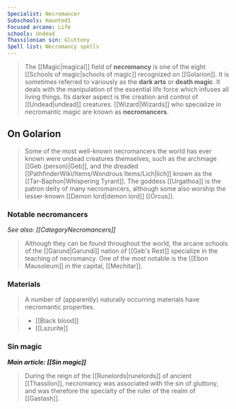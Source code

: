 ```yaml
---
Specialist: Necromancer
Subschools: Haunted1
Focused arcane: Life
schools: Undead
Thassilonian sin: Gluttony
Spell list: Necromancy spells
---
```


> The [[Magic|magical]] field of **necromancy** is one of the eight [[Schools of magic|schools of magic]] recognized on [[Golarion]]. It is sometimes referred to variously as the **dark arts** or **death magic**. It deals with the manipulation of the essential life force which infuses all living things. Its darker aspect is the creation and control of [[Undead|undead]] creatures. [[Wizard|Wizards]] who specialize in necromantic magic are known as **necromancers**.



## On Golarion

> Some of the most well-known necromancers the world has ever known were undead creatures themselves, such as the archmage [[Geb (person)|Geb]], and the dreaded [[PathfinderWiki/Items/Wondrous Items/Lich|lich]] known as the [[Tar-Baphon|Whispering Tyrant]]. The goddess [[Urgathoa]] is the patron deity of many necromancers, although some also worship the lesser-known [[Demon lord|demon lord]] [[Orcus]].


### Notable necromancers

*See also: [[CategoryNecromancers]]*
> Although they can be found throughout the world, the arcane schools of the [[Garund|Garundi]] nation of [[Geb's Rest]] specialize in the teaching of necromancy. One of the most notable is the [[Ebon Mausoleum]] in the capital, [[Mechitar]].


### Materials

> A number of (apparently) naturally occurring materials have necromantic properties.

> - [[Black blood]]
> - [[Lazurite]]

### Sin magic

***Main article: [[Sin magic]]***
> During the reign of the [[Runelords|runelords]] of ancient [[Thassilon]], necromancy was associated with the sin of gluttony, and was therefore the specialty of the ruler of the realm of [[Gastash]].








